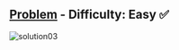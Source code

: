 [Problem](https://www.hackerrank.com/challenges/a-very-big-sum/problem) - Difficulty: Easy :white_check_mark:
---
![solution03](https://user-images.githubusercontent.com/44196434/151678696-660bca1a-01d2-490f-8441-aa4559eb9ce0.png)
